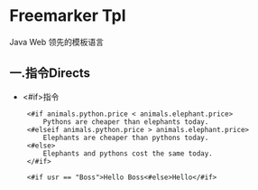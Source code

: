 Freemarker Tpl
=====================================
Java Web 领先的模板语言

## 一.指令Directs
* <#if>指令
   ``` 
    <#if animals.python.price < animals.elephant.price>
        Pythons are cheaper than elephants today.
    <#elseif animals.python.price > animals.elephant.price>
        Elephants are cheaper than pythons today.
    <#else>
        Elephants and pythons cost the same today.
    </#if>

    <#if usr == "Boss">Hello Boss<#else>Hello</#if>
   ```
      
